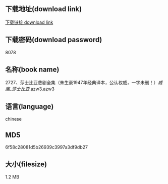## 下载地址(download link)
[下载链接 download link](https://voluble-croquembouche-d321dc.netlify.app/?s=2727%E3%80%81%E8%8E%8E%E5%A3%AB%E6%AF%94%E4%BA%9A%E6%82%B2%E5%89%A7%E5%85%A8%E9%9B%86%EF%BC%88%E6%9C%B1%E7%94%9F%E8%B1%AA1947%E5%B9%B4%E7%BB%8F%E5%85%B8%E8%AF%91%E6%9C%AC%EF%BC%8C%E5%85%AC%E8%AE%A4%E6%9D%83%E5%A8%81%EF%BC%8C%E4%B8%80%E5%AD%97%E6%9C%AA%E5%88%A0%EF%BC%81%EF%BC%89_%E5%A8%81%E5%BB%89_%E8%8E%8E%E5%A3%AB%E6%AF%94%E4%BA%9A_.azw3)

## 下载密码(download password)
8078

## 名称(book name)
2727、莎士比亚悲剧全集（朱生豪1947年经典译本，公认权威，一字未删！）_威廉_莎士比亚_.azw3.azw3

## 语言(language)
chinese

## MD5
6f58c28081d5b26939c3997a3df9db27

## 大小(filesize)
1.2 MB
